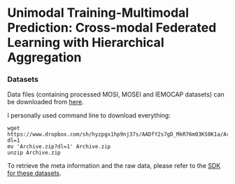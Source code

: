 # Unimodal Training-Multimodal Prediction: Cross-modal Federated Learning with Hierarchical Aggregation

### Datasets

Data files (containing processed MOSI, MOSEI and IEMOCAP datasets) can be downloaded from [here](https://www.dropbox.com/sh/hyzpgx1hp9nj37s/AAB7FhBqJOFDw2hEyvv2ZXHxa?dl=0).
  
I personally used command line to download everything:
~~~~
wget https://www.dropbox.com/sh/hyzpgx1hp9nj37s/AADfY2s7gD_MkR76m03KS0K1a/Archive.zip?dl=1
mv 'Archive.zip?dl=1' Archive.zip
unzip Archive.zip
~~~~

To retrieve the meta information and the raw data, please refer to the [SDK for these datasets](https://github.com/A2Zadeh/CMU-MultimodalSDK).

